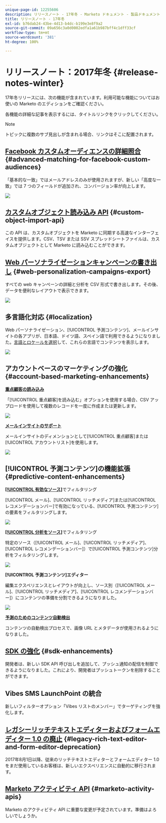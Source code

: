 ```yaml
---
unique-page-id: 12255606
description: リリースノート - 17年冬 - Marketo ドキュメント - 製品ドキュメント
title: リリースノート - 17年冬
exl-id: b76dab24-43be-4d13-b4dc-b199e3e8f9a2
source-git-commit: 09a656c3a0d0002edfa1a61b987bff4c1dff33cf
workflow-type: tm+mt
source-wordcount: '381'
ht-degree: 100%

---
```


# リリースノート：2017年冬 {#release-notes-winter}

17年冬リリースには、次の機能が含まれています。利用可能な機能についてはお使いの Marketo のエディションをご確認ください。

各機能の詳細な記事を表示するには、タイトルリンクをクリックしてください。

>[!NOTE]
>
>トピックに複数のサブ見出しが含まれる場合、リンクはそこに配置されます。

## [Facebook カスタムオーディエンスの詳細照合](/help/marketo/product-docs/demand-generation/ad-network-integrations/add-facebook-custom-audiences-as-a-launchpoint-service.md) {#advanced-matching-for-facebook-custom-audiences}

「基本的な一致」ではメールアドレスのみが使用されますが、新しい「高度な一致」では 7 つのフィールドが追加され、コンバージョン率が向上します。

![](assets/fb-custom-audiences-schebsches.png)

## [カスタムオブジェクト読み込み API](https://developers.marketo.com/rest-api/lead-database/custom-objects/) {#custom-object-import-api}

この API は、カスタムオブジェクトを Marketo に同期する高速なインターフェイスを提供します。CSV、TSV または SSV スプレッドシートファイルは、カスタムオブジェクトとして Marketo に読み込むことができます。

## [Web パーソナライゼーションキャンペーンの書き出し](/help/marketo/product-docs/web-personalization/working-with-web-campaigns/export-web-campaign-data.md) {#web-personalization-campaigns-export}

すべての web キャンペーンの詳細と分析を CSV 形式で書き出します。その後、データを便利なレイアウトで表示できます。

![](assets/web-personalization-csv-download-hand.png)

## 多言語化対応 {#localization}

Web パーソナライゼーション、[!UICONTROL 予測コンテンツ]、メールインサイトの各アプリが、日本語、ドイツ語、スペイン語で利用できるようになりました。[言語とロケールを選択](/help/marketo/product-docs/administration/settings/select-your-language-locale-and-time-zone.md)して、これらの言語でコンテンツを表示します。

![](assets/japanese-web-personalization.png)

## アカウントベースのマーケティングの強化 {#account-based-marketing-enhancements}

**[重点顧客の読み込み](/help/marketo/product-docs/target-account-management/target/named-accounts/import-named-accounts.md)**

「[!UICONTROL 重点顧客]を読み込む」オプションを使用する場合、CSV アップロードを使用して複数のレコードを一度に作成または更新します。

![](assets/inatwo.png)

**[メールインサイトのサポート](/help/marketo/product-docs/reporting/email-insights/filtering-in-email-insights.md)**

メールインサイトのディメンションとして[!UICONTROL 重点顧客]または[!UICONTROL アカウントリスト]を使用します。

![](assets/ei.png)

## [!UICONTROL 予測コンテンツ]の機能拡張 {#predictive-content-enhancements}

**[[!UICONTROL 有効なソース]](/help/marketo/product-docs/predictive-content/working-with-predictive-content/understanding-predictive-content.md)**&#x200B;でフィルタリング

[!UICONTROL メール]、[!UICONTROL リッチメディア]または[!UICONTROL レコメンデーションバー]で有効になっている、[!UICONTROL 予測コンテンツ]の要素をフィルタリングします。

![](assets/predictive-content-enabled-source.png)

**[[!UICONTROL 分析をソース]](/help/marketo/product-docs/predictive-content/working-with-predictive-content/understanding-predictive-content.md)**&#x200B;でフィルタリング

特定のソース（[!UICONTROL メール]、[!UICONTROL リッチメディア]、[!UICONTROL レコメンデーションバー]）で[!UICONTROL 予測コンテンツ]分析をフィルタリングします。

![](assets/predictive-content-analytics-by-source.png)

**[!UICONTROL 予測コンテンツ]エディター**

編集エクスペリエンスとレイアウトが向上し、ソース別（[!UICONTROL メール]、[!UICONTROL リッチメディア]、[!UICONTROL レコメンデーションバー]）にコンテンツの準備を分割できるようになりました。

![](assets/predictive-content-editor.png)

**[予測のためのコンテンツ自動検出](/help/marketo/product-docs/predictive-content/getting-started/enable-content-discovery.md)**

コンテンツの自動検出プロセスで、画像 URL とメタデータが使用されるようになりました。

## [SDK の強化](https://developers.marketo.com/mobile/) {#sdk-enhancements}

開発者は、新しい SDK API 呼び出しを追加して、プッシュ通知の配信を制御できるようになりました。これにより、開発者はプッシュトークンを削除することができます。

## Vibes SMS LaunchPoint の統合

新しいフィルターオプション「Vibes リストのメンバー」でターゲティングを強化します。

## [レガシーリッチテキストエディターおよびフォームエディター 1.0 の廃止](https://nation.marketo.com/docs/DOC-4315) {#legacy-rich-text-editor-and-form-editor-deprecation}

2017年8月1日以降、従来のリッチテキストエディターとフォームエディター 1.0 をまだ使用しているお客様は、新しいエクスペリエンスに自動的に移行されます。

## [Marketo アクティビティ API](https://developers.marketo.com/blog/important-change-activity-records-marketo-apis/) {#marketo-activity-apis}

Marketo のアクティビティ API に重要な変更が予定されています。準備はよろしいでしょうか。
